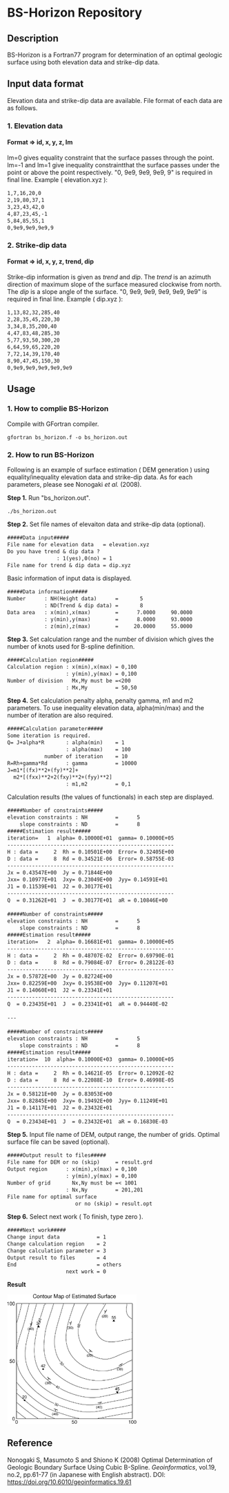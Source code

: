 # BS-Horizon Repository

## Description
BS-Horizon is a Fortran77 program for determination of an optimal geologic surface using both elevation data and strike-dip data.
  
## Input data format
Elevation data and strike-dip data are available. File format of each data are as follows.

### 1. Elevation data
#### Format =>  id, x, y, z, lm  
lm=0 gives equality constraint that the surface passes through the point. lm=-1 and lm=1 give inequality constraintthat the surface passes under the point or above the point respectively. "0, 9e9, 9e9, 9e9, 9" is required in final line.
Example ( elevation.xyz ):
```
1,7,16,20,0
2,19,80,37,1
3,23,43,42,0
4,87,23,45,-1
5,84,85,55,1
0,9e9,9e9,9e9,9
```

### 2. Strike-dip data
#### Format =>  id, x, y, z, trend, dip  
Strike-dip information is given as *trend* and *dip*. The *trend* is an azimuth direction of maximum slope of the surface measured clockwise from north. The *dip* is a slope angle of the surface. "0, 9e9, 9e9, 9e9, 9e9, 9e9" is required in final line. 
Example ( dip.xyz ):
```
1,13,82,32,285,40
2,28,35,45,220,30
3,34,8,35,200,40
4,47,83,48,285,30
5,77,93,50,300,20
6,64,59,65,220,20
7,72,14,39,170,40
8,90,47,45,150,30
0,9e9,9e9,9e9,9e9,9e9
```
  
## Usage
### 1. How to complie BS-Horizon
Compile with GFortran compiler.

```
gfortran bs_horizon.f -o bs_horizon.out
```
### 2. How to run BS-Horizon
Following is an example of surface estimation ( DEM generation ) using equality/inequality elevation data and strike-dip data. As for each parameters, please see Nonogaki *et al.* (2008).

**Step 1.** Run "bs_horizon.out".
```
./bs_horizon.out
```

**Step 2.** Set file names of elevaiton data and strike-dip data (optional).
```
#####Data input#####  
File name for elevation data   = elevation.xyz  
Do you have trend & dip data ?  
                : 1(yes),0(no) = 1  
File name for trend & dip data = dip.xyz  
```

Basic information of input data is displayed.
```
#####Data information#####  
Number      : NH(Height data)      =       5  
            : ND(Trend & dip data) =       8  
Data area   : x(min),x(max)        =      7.0000     90.0000  
            : y(min),y(max)        =      8.0000     93.0000  
            : z(min),z(max)        =     20.0000     55.0000  
```

**Step 3.** Set calculation range and the number of division which gives the number of knots used for B-spline definition.
```
#####Calculation region#####  
Calculation region : x(min),x(max) = 0,100  
                   : y(min),y(max) = 0,100  
Number of division   Mx,My must be =<200  
                   : Mx,My         = 50,50  
```

**Step 4.** Set calculation penalty alpha, penalty gamma, m1 and m2 parameters. To use inequality elevation data, alpha(min/max) and the number of iteration are also required.
```
#####Calculation parameter#####  
Some iteration is required.  
Q= J+alpha*R       : alpha(min)    = 1  
                   : alpha(max)    = 100  
            number of iteration    = 10  
R=Rh+gamma*Rd      : gamma         = 10000  
J=m1*[(fx)**2+(fy)**2]+  
  m2*[(fxx)**2+2(fxy)**2+(fyy)**2]  
                   : m1,m2         = 0,1
```

Calculation results (the values of functionals) in each step are displayed.
```
#####Number of constraints#####  
elevation constraints : NH         =      5  
    slope constraints : ND         =      8  
#####Estimation result#####  
iteration=   1  alpha= 0.10000E+01  gamma= 0.10000E+05  
------------------------------------------------------  
H : data =     2  Rh = 0.10501E+00  Error= 0.32405E+00  
D : data =     8  Rd = 0.34521E-06  Error= 0.58755E-03  
------------------------------------------------------  
Jx = 0.43547E+00  Jy = 0.71844E+00  
Jxx= 0.10977E+01  Jxy= 0.23049E+00  Jyy= 0.14591E+01  
J1 = 0.11539E+01  J2 = 0.30177E+01  
------------------------------------------------------  
Q  = 0.31262E+01  J  = 0.30177E+01  aR = 0.10846E+00  

#####Number of constraints#####  
elevation constraints : NH         =      5  
    slope constraints : ND         =      8  
#####Estimation result#####  
iteration=   2  alpha= 0.16681E+01  gamma= 0.10000E+05  
------------------------------------------------------  
H : data =     2  Rh = 0.48707E-02  Error= 0.69790E-01  
D : data =     8  Rd = 0.79084E-07  Error= 0.28122E-03  
------------------------------------------------------  
Jx = 0.57872E+00  Jy = 0.82724E+00  
Jxx= 0.82259E+00  Jxy= 0.19538E+00  Jyy= 0.11207E+01  
J1 = 0.14060E+01  J2 = 0.23341E+01  
------------------------------------------------------  
Q  = 0.23435E+01  J  = 0.23341E+01  aR = 0.94440E-02  

---  

#####Number of constraints#####  
elevation constraints : NH         =      5  
    slope constraints : ND         =      8  
#####Estimation result#####  
iteration=  10  alpha= 0.10000E+03  gamma= 0.10000E+05  
------------------------------------------------------  
H : data =     2  Rh = 0.14621E-05  Error= 0.12092E-02  
D : data =     8  Rd = 0.22088E-10  Error= 0.46998E-05  
------------------------------------------------------  
Jx = 0.58121E+00  Jy = 0.83053E+00  
Jxx= 0.82845E+00  Jxy= 0.19492E+00  Jyy= 0.11249E+01  
J1 = 0.14117E+01  J2 = 0.23432E+01  
------------------------------------------------------  
Q  = 0.23434E+01  J  = 0.23432E+01  aR = 0.16830E-03  
```

**Step 5.** Input file name of DEM, output range, the number of grids. Optimal surface file can be saved (optional). 
```
#####Output result to files#####  
File name for DEM or no (skip)     = result.grd  
Output region      : x(min),x(max) = 0,100  
                   : y(min),y(max) = 0,100  
Number of grid       Nx,Ny must be =< 1001  
                   : Nx,Ny         = 201,201  
File name for optimal surface  
                      or no (skip) = result.opt  
```

**Step 6.** Select next work ( To finish, type zero ).
```
#####Next work#####  
Change input data            = 1  
Change calculation region    = 2  
Change calculation parameter = 3  
Output result to files       = 4  
End                          = others  
                   next work = 0  
```

**Result**  
  
<img src="./result.png" alt="result" width="300" height="300">

## Reference
Nonogaki S, Masumoto S and Shiono K (2008) Optimal Determination of Geologic Boundary Surface Using Cubic B-Spline. *Geoinformatics*, vol.19, no.2, pp.61-77 (in Japanese with English abstract). DOI: <https://doi.org/10.6010/geoinformatics.19.61>

